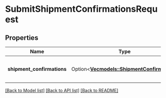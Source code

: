 # SubmitShipmentConfirmationsRequest

## Properties

Name | Type | Description | Notes
------------ | ------------- | ------------- | -------------
**shipment_confirmations** | Option<[**Vec<models::ShipmentConfirmation>**](ShipmentConfirmation.md)> | A list of one or more shipment confirmations. | [optional]

[[Back to Model list]](../README.md#documentation-for-models) [[Back to API list]](../README.md#documentation-for-api-endpoints) [[Back to README]](../README.md)


